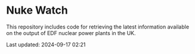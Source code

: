# Nuke Watch

This repository includes code for retrieving the latest information available on the output of EDF nuclear power plants in the UK.

Last updated: 2024-09-17 02:21